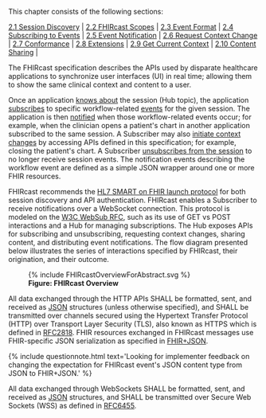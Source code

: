 This chapter consists of the following sections:

[2.1 Session Discovery](2-1-SessionDiscovery.html) |
[2.2 FHIRcast Scopes](2-2-FhircastScopes.html) |
[2.3 Event Format](2-3-Events.html) |
[2.4 Subscribing to Events](2-4-Subscribing.html) |
[2.5 Event Notification](2-5-EventNotification.html) |
[2.6 Request Context Change](2-6-RequestContextChange.html) |
[2.7 Conformance](2-7-Conformance.html) |
[2.8 Extensions](2-8-Extensions.html) |
[2.9 Get Current Context](2-9-GetCurrentContext.html) |
[2.10 Content Sharing](2-10-ContentSharing.html) |

The FHIRcast specification describes the APIs used by disparate healthcare applications to synchronize user interfaces (UI) in real time; allowing them to show the same clinical context and content to a user.


Once an application [knows about](2-1-SessionDiscovery.html) the session (Hub topic), the application [subscribes](2-4-Subscribing.html) to specific workflow-related [events](2-3-Events.html) for the given session. The application is then [notified](2-5-EventNotification.html) when those workflow-related events occur; for example, when the clinician opens a patient's chart in another application subscribed to the same session. A Subscriber may also [initiate context changes](2-6-RequestContextChange.html) by accessing APIs defined in this specification; for example, closing the patient's chart. A Subscriber [unsubscribes from the session](2-4-Subscribing.html#unsubscribe) to no longer receive session events. The notification events describing the workflow event are defined as a simple JSON wrapper around one or more FHIR resources.

FHIRcast recommends the [HL7 SMART on FHIR launch protocol](http://www.hl7.org/fhir/smart-app-launch) for both session discovery and API authentication. FHIRcast enables a Subscriber to receive notifications over a WebSocket connection. This protocol is modeled on the [W3C WebSub RFC](https://www.w3.org/TR/websub/), such as its use of GET vs POST interactions and a Hub for managing subscriptions. The Hub exposes APIs for subscribing and unsubscribing, requesting context changes, sharing content, and distributing event notifications. The flow diagram presented below illustrates the series of interactions specified by FHIRcast, their origination, and their outcome.

<figure>
  {% include FHIRcastOverviewForAbstract.svg %}
  <figcaption><b>Figure: FHIRcast Overview</b></figcaption>
  <p></p>
</figure>


All data exchanged through the HTTP APIs SHALL be formatted, sent, and received as [JSON](https://tools.ietf.org/html/rfc8259) structures (unless otherwise specified), and SHALL be transmitted over channels secured using the Hypertext Transfer Protocol (HTTP) over Transport Layer Security (TLS), also known as HTTPS which is defined in [RFC2818](https://tools.ietf.org/html/rfc2818). FHIR resources exchanged in FHIRcast messages use FHIR-specific JSON serialization as specified in [FHIR+JSON](https://www.hl7.org/fhir/json.html).

{% include questionnote.html text='Looking for implementer feedback on changing the expectation for FHIRcast event\'s JSON content type from JSON to FHIR+JSON.' %}



All data exchanged through WebSockets SHALL be formatted, sent, and received as [JSON](https://tools.ietf.org/html/rfc8259) structures, and SHALL be transmitted over Secure Web Sockets (WSS) as defined in [RFC6455](https://tools.ietf.org/html/rfc6455).
